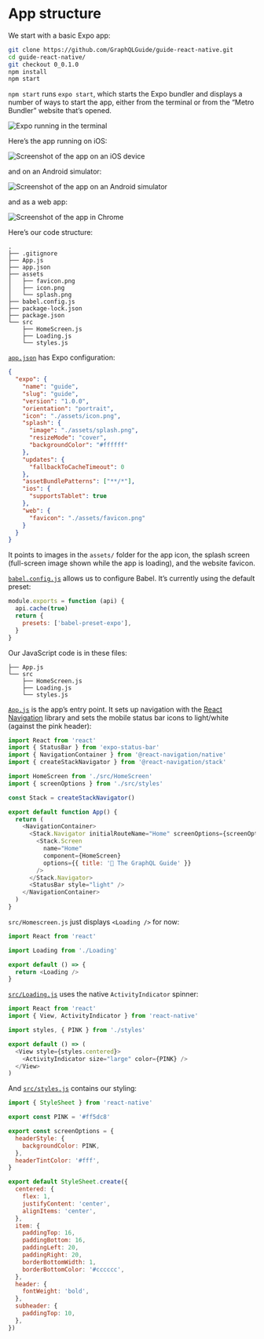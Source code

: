 # App structure

We start with a basic Expo app:

```sh
git clone https://github.com/GraphQLGuide/guide-react-native.git
cd guide-react-native/
git checkout 0_0.1.0
npm install
npm start
```

`npm start` runs `expo start`, which starts the Expo bundler and displays a number of ways to start the app, either from the terminal or from the “Metro Bundler” website that’s opened.

![Expo running in the terminal](../img/expo-terminal.png)

Here’s the app running on iOS:

![Screenshot of the app on an iOS device](../img/expo-iOS.png)

and on an Android simulator:

![Screenshot of the app on an Android simulator](../img/expo-android.png)

and as a web app:

![Screenshot of the app in Chrome](../img/expo-web.png)

Here’s our code structure:

```
.
├── .gitignore
├── App.js
├── app.json
├── assets
│   ├── favicon.png
│   ├── icon.png
│   └── splash.png
├── babel.config.js
├── package-lock.json
├── package.json
└── src
    ├── HomeScreen.js
    ├── Loading.js
    └── styles.js
```

[`app.json`](https://github.com/GraphQLGuide/guide-react-native/blob/0_0.1.0/app.json) has Expo configuration:

```json
{
  "expo": {
    "name": "guide",
    "slug": "guide",
    "version": "1.0.0",
    "orientation": "portrait",
    "icon": "./assets/icon.png",
    "splash": {
      "image": "./assets/splash.png",
      "resizeMode": "cover",
      "backgroundColor": "#ffffff"
    },
    "updates": {
      "fallbackToCacheTimeout": 0
    },
    "assetBundlePatterns": ["**/*"],
    "ios": {
      "supportsTablet": true
    },
    "web": {
      "favicon": "./assets/favicon.png"
    }
  }
}
```

It points to images in the `assets/` folder for the app icon, the splash screen (full-screen image shown while the app is loading), and the website favicon.

[`babel.config.js`](https://github.com/GraphQLGuide/guide-react-native/blob/0_0.1.0/babel.config.js) allows us to configure Babel. It’s currently using the default preset:

```js
module.exports = function (api) {
  api.cache(true)
  return {
    presets: ['babel-preset-expo'],
  }
}
```

Our JavaScript code is in these files:

```
├── App.js
└── src
    ├── HomeScreen.js
    ├── Loading.js
    └── styles.js
```

[`App.js`](https://github.com/GraphQLGuide/guide-react-native/blob/0_0.1.0/App.js) is the app’s entry point. It sets up navigation with the [React Navigation](https://reactnavigation.org/) library and sets the mobile status bar icons to light/white (against the pink header):

```js
import React from 'react'
import { StatusBar } from 'expo-status-bar'
import { NavigationContainer } from '@react-navigation/native'
import { createStackNavigator } from '@react-navigation/stack'

import HomeScreen from './src/HomeScreen'
import { screenOptions } from './src/styles'

const Stack = createStackNavigator()

export default function App() {
  return (
    <NavigationContainer>
      <Stack.Navigator initialRouteName="Home" screenOptions={screenOptions}>
        <Stack.Screen
          name="Home"
          component={HomeScreen}
          options={{ title: '📖 The GraphQL Guide' }}
        />
      </Stack.Navigator>
      <StatusBar style="light" />
    </NavigationContainer>
  )
}
```

`src/Homescreen.js` just displays `<Loading />` for now:

```js
import React from 'react'

import Loading from './Loading'

export default () => {
  return <Loading />
}
```

[`src/Loading.js`](https://github.com/GraphQLGuide/guide-react-native/blob/0_0.1.0/src/Loading.js) uses the native `ActivityIndicator` spinner:

```js
import React from 'react'
import { View, ActivityIndicator } from 'react-native'

import styles, { PINK } from './styles'

export default () => (
  <View style={styles.centered}>
    <ActivityIndicator size="large" color={PINK} />
  </View>
)
```

And [`src/styles.js`](https://github.com/GraphQLGuide/guide-react-native/blob/0_0.1.0/src/styles.js) contains our styling:

```js
import { StyleSheet } from 'react-native'

export const PINK = '#ff5dc8'

export const screenOptions = {
  headerStyle: {
    backgroundColor: PINK,
  },
  headerTintColor: '#fff',
}

export default StyleSheet.create({
  centered: {
    flex: 1,
    justifyContent: 'center',
    alignItems: 'center',
  },
  item: {
    paddingTop: 16,
    paddingBottom: 16,
    paddingLeft: 20,
    paddingRight: 20,
    borderBottomWidth: 1,
    borderBottomColor: '#cccccc',
  },
  header: {
    fontWeight: 'bold',
  },
  subheader: {
    paddingTop: 10,
  },
})
```

